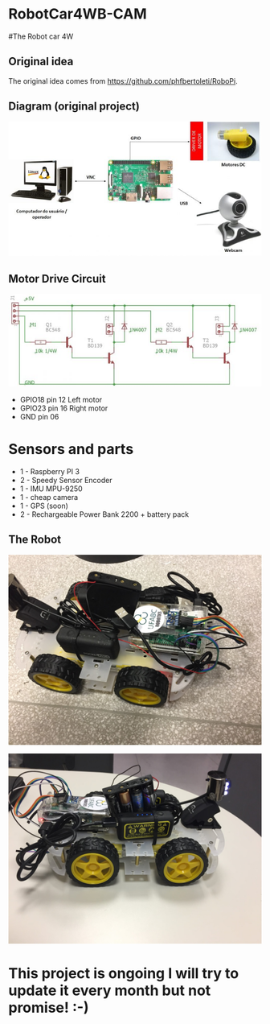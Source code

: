 # RobotCar4WB-CAM

#The Robot car 4W

## Original idea

The original idea comes from https://github.com/phfbertoleti/RoboPi.


## Diagram (original project)

![img](img/diagrama.jpg)



## Motor Drive Circuit
![img](img/drive.jpg)
* GPIO18	pin 12	Left motor
* GPIO23	pin 16	Right motor
* GND	    pin 06  

# Sensors and parts

* 1 - Raspberry PI 3
* 2 - Speedy Sensor Encoder
* 1 - IMU MPU-9250
* 1 - cheap camera
* 1 - GPS (soon)
* 2 - Rechargeable Power Bank 2200 + battery pack


## The Robot

![img](img/carro1.JPG)

![img](img/carro2.JPG)




# This project is ongoing I will try to update it every month but not promise! :-)

